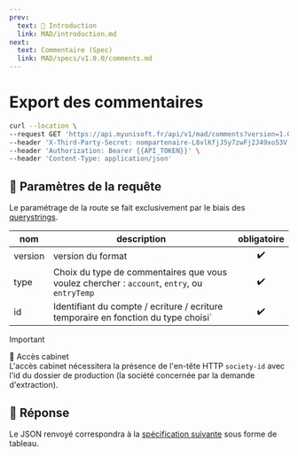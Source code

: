 ```yaml
---
prev:
  text: 💃 Introduction
  link: MAD/introduction.md
next:
  text: Commentaire (Spec)
  link: MAD/specs/v1.0.0/comments.md
---
```


# Export des commentaires

```bash
curl --location \
--request GET 'https://api.myunisoft.fr/api/v1/mad/comments?version=1.0.0' \
--header 'X-Third-Party-Secret: nompartenaire-L8vlKfjJ5y7zwFj2J49xo53V' \
--header 'Authorization: Bearer {{API_TOKEN}}' \
--header 'Content-Type: application/json'
```

## 🔧 Paramètres de la requête

Le paramétrage de la route se fait exclusivement par le biais des [querystrings](https://en.wikipedia.org/wiki/Query_string). 

| nom | description | obligatoire |
| --- | --- | :---: |
| version | version du format | ✔️ |
| type | Choix du type de commentaires que vous voulez chercher : `account`, `entry`, ou `entryTemp` | ✔️ |
| id | Identifiant du compte / ecriture / ecriture temporaire en fonction du type choisi` | ✔️ |

> [!IMPORTANT]
> 🔹 Accès cabinet  
> L'accès cabinet nécessitera la présence de l'en-tête HTTP `society-id` avec l'id du dossier de production (la société concernée par la demande d'extraction).

## 🔬 Réponse

Le JSON renvoyé correspondra à la [spécification suivante](../specs/v1.0.0/comments.md) sous forme de tableau.
